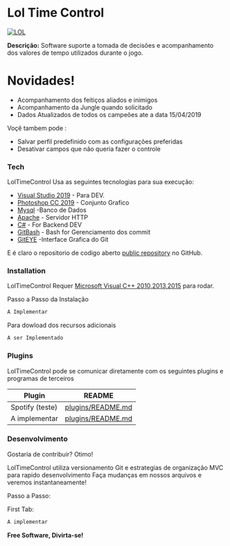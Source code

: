 # Lol Time Control

[![LOL]()](https://br.leagueoflegends.com/pt/)

**Descrição:**
Software suporte a tomada de decisões e acompanhamento dos valores de tempo utilizados durante o jogo.



# Novidades!

  - Acompanhamento dos feitiços aliados e inimigos
  - Acompanhamento da Jungle quando solicitado
  - Dados Atualizados de todos os campeões ate a data 15/04/2019


Voçê tambem pode :
  - Salvar perfil predefinido com as configurações preferidas
  - Desativar campos que não queria fazer o controle

### Tech

LolTimeControl Usa as seguintes tecnologias para sua execução:

* [Visual Studio 2019](https://visualstudio.microsoft.com/) - Para DEV.
* [Photoshop CC 2019](https://www.adobe.com/br/products/photoshop.html?gclid=Cj0KCQjw19DlBRCSARIsAOnfReiua2XlLLYwDkcMl1j1uK530JW-sB2IwrJ7mpZLGJ9jAkbZyiXljN8aArCVEALw_wcB&sdid=KQPOM&mv=search&ef_id=Cj0KCQjw19DlBRCSARIsAOnfReiua2XlLLYwDkcMl1j1uK530JW-sB2IwrJ7mpZLGJ9jAkbZyiXljN8aArCVEALw_wcB:G:s&s_kwcid=AL!3085!3!301784432346!e!!g!!photoshop) - Conjunto Grafico
* [Mysql](https://www.mysql.com/) -Banco de Dados
* [Apache](https://www.apache.org) - Servidor HTTP
* [C#](https://www.learncs.org/) - For Backend DEV
* [GitBash](https://git-scm.com/) - Bash for Gerenciamento dos commit
* [GitEYE](https://www.collab.net/products/giteye) -Interface Grafica do Git


E é claro o repositorio de codigo aberto [public repository](https://github.com/godmasther/LolTimeControl) no GitHub.

### Installation

LolTimeControl Requer [Microsoft Visual C++ 2010,2013,2015](https://support.microsoft.com/pt-br/help/2977003/the-latest-supported-visual-c-downloads) para rodar.

Passo a Passo da Instalação

```sh
A Implementar
```

Para dowload dos recursos adicionais

```sh
A ser Implementado
```

### Plugins

LolTimeControl pode se comunicar diretamente com os seguintes plugins e programas de terceiros

| Plugin | README |
| ------ | ------ |
| Spotify (teste) | [plugins/README.md][PlDb] |
| A implementar | [plugins/README.md][PlGh] |



### Desenvolvimento

Gostaria de contribuir? Otimo!

LolTimeControl utiliza versionamento Git e estrategias de organização MVC para rapido desenvolvimento
Faça mudanças em nossos arquivos e veremos instantaneamente!

Passo a Passo:

First Tab:
```sh
A implementar
```




**Free Software, Divirta-se!**

[//]: # (These are reference links used in the body of this note and get stripped out when the markdown processor does its job. There is no need to format nicely because it shouldn't be seen. Thanks SO - http://stackoverflow.com/questions/4823468/store-comments-in-markdown-syntax)


   [dill]: <https://github.com/joemccann/dillinger>
   [git-repo-url]: <https://github.com/joemccann/dillinger.git>
   [john gruber]: <http://daringfireball.net>
   [df1]: <http://daringfireball.net/projects/markdown/>
   [markdown-it]: <https://github.com/markdown-it/markdown-it>
   [Ace Editor]: <http://ace.ajax.org>
   [node.js]: <http://nodejs.org>
   [Twitter Bootstrap]: <http://twitter.github.com/bootstrap/>
   [jQuery]: <http://jquery.com>
   [@tjholowaychuk]: <http://twitter.com/tjholowaychuk>
   [express]: <http://expressjs.com>
   [AngularJS]: <http://angularjs.org>
   [Gulp]: <http://gulpjs.com>

   [PlDb]: <https://github.com/joemccann/dillinger/tree/master/plugins/dropbox/README.md>
   [PlGh]: <https://github.com/joemccann/dillinger/tree/master/plugins/github/README.md>
   [PlGd]: <https://github.com/joemccann/dillinger/tree/master/plugins/googledrive/README.md>
   [PlOd]: <https://github.com/joemccann/dillinger/tree/master/plugins/onedrive/README.md>
   [PlMe]: <https://github.com/joemccann/dillinger/tree/master/plugins/medium/README.md>
   [PlGa]: <https://github.com/RahulHP/dillinger/blob/master/plugins/googleanalytics/README.md>
